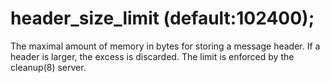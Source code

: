 # header_size_limit (default:102400); 


The maximal amount of memory in bytes for storing a message header.
If a header is larger, the excess is discarded.  The limit is
enforced by the cleanup(8) server.



